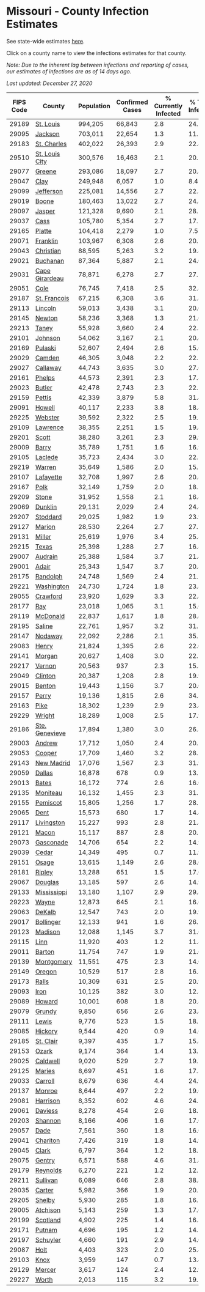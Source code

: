 # Missouri - County Infection Estimates

See state-wide estimates [here](/infections/us-mo).

Click on a county name to view the infections estimates for that county.

*Note: Due to the inherent lag between infections and reporting of cases, our estimates of infections are as of 14 days ago.*

*Last updated: December 27, 2020*

|   FIPS Code |                           County |   Population |   Confirmed Cases |   % Currently Infected |   % Total Infected |
|-------------|----------------------------------|--------------|-------------------|------------------------|--------------------|
|       29189 |           [St. Louis](st.-louis) |      994,205 |            66,843 |                    2.8 |               24.2 |
|       29095 |               [Jackson](jackson) |      703,011 |            22,654 |                    1.3 |               11.2 |
|       29183 |       [St. Charles](st.-charles) |      402,022 |            26,393 |                    2.9 |               22.8 |
|       29510 | [St. Louis City](st.-louis-city) |      300,576 |            16,463 |                    2.1 |               20.5 |
|       29077 |                 [Greene](greene) |      293,086 |            18,097 |                    2.7 |               20.8 |
|       29047 |                     [Clay](clay) |      249,948 |             6,057 |                    1.0 |                8.4 |
|       29099 |           [Jefferson](jefferson) |      225,081 |            14,556 |                    2.7 |               22.3 |
|       29019 |                   [Boone](boone) |      180,463 |            13,022 |                    2.7 |               24.8 |
|       29097 |                 [Jasper](jasper) |      121,328 |             9,690 |                    2.1 |               28.1 |
|       29037 |                     [Cass](cass) |      105,780 |             5,354 |                    2.7 |               17.2 |
|       29165 |                 [Platte](platte) |      104,418 |             2,279 |                    1.0 |                7.5 |
|       29071 |             [Franklin](franklin) |      103,967 |             6,308 |                    2.6 |               20.7 |
|       29043 |           [Christian](christian) |       88,595 |             5,263 |                    3.2 |               19.8 |
|       29021 |             [Buchanan](buchanan) |       87,364 |             5,887 |                    2.1 |               24.0 |
|       29031 | [Cape Girardeau](cape-girardeau) |       78,871 |             6,278 |                    2.7 |               27.2 |
|       29051 |                     [Cole](cole) |       76,745 |             7,418 |                    2.5 |               32.8 |
|       29187 |     [St. Francois](st.-francois) |       67,215 |             6,308 |                    3.6 |               31.8 |
|       29113 |               [Lincoln](lincoln) |       59,013 |             3,438 |                    3.1 |               20.0 |
|       29145 |                 [Newton](newton) |       58,236 |             3,368 |                    1.3 |               21.0 |
|       29213 |                   [Taney](taney) |       55,928 |             3,660 |                    2.4 |               22.3 |
|       29101 |               [Johnson](johnson) |       54,062 |             3,167 |                    2.1 |               20.4 |
|       29169 |               [Pulaski](pulaski) |       52,607 |             2,494 |                    2.6 |               15.6 |
|       29029 |                 [Camden](camden) |       46,305 |             3,048 |                    2.2 |               22.1 |
|       29027 |             [Callaway](callaway) |       44,743 |             3,635 |                    3.0 |               27.6 |
|       29161 |                 [Phelps](phelps) |       44,573 |             2,391 |                    2.3 |               17.8 |
|       29023 |                 [Butler](butler) |       42,478 |             2,743 |                    2.3 |               22.1 |
|       29159 |                 [Pettis](pettis) |       42,339 |             3,879 |                    5.8 |               31.4 |
|       29091 |                 [Howell](howell) |       40,117 |             2,233 |                    3.8 |               18.4 |
|       29225 |               [Webster](webster) |       39,592 |             2,322 |                    2.5 |               19.5 |
|       29109 |             [Lawrence](lawrence) |       38,355 |             2,251 |                    1.5 |               19.8 |
|       29201 |                   [Scott](scott) |       38,280 |             3,261 |                    2.3 |               29.9 |
|       29009 |                   [Barry](barry) |       35,789 |             1,751 |                    1.6 |               16.9 |
|       29105 |               [Laclede](laclede) |       35,723 |             2,434 |                    3.0 |               22.5 |
|       29219 |                 [Warren](warren) |       35,649 |             1,586 |                    2.0 |               15.2 |
|       29107 |           [Lafayette](lafayette) |       32,708 |             1,997 |                    2.6 |               20.8 |
|       29167 |                     [Polk](polk) |       32,149 |             1,759 |                    2.0 |               18.1 |
|       29209 |                   [Stone](stone) |       31,952 |             1,558 |                    2.1 |               16.4 |
|       29069 |               [Dunklin](dunklin) |       29,131 |             2,029 |                    2.4 |               24.4 |
|       29207 |             [Stoddard](stoddard) |       29,025 |             1,982 |                    1.9 |               23.9 |
|       29127 |                 [Marion](marion) |       28,530 |             2,264 |                    2.7 |               27.2 |
|       29131 |                 [Miller](miller) |       25,619 |             1,976 |                    3.4 |               25.8 |
|       29215 |                   [Texas](texas) |       25,398 |             1,288 |                    2.7 |               16.8 |
|       29007 |               [Audrain](audrain) |       25,388 |             1,584 |                    3.7 |               21.4 |
|       29001 |                   [Adair](adair) |       25,343 |             1,547 |                    3.7 |               20.8 |
|       29175 |             [Randolph](randolph) |       24,748 |             1,569 |                    2.4 |               21.2 |
|       29221 |         [Washington](washington) |       24,730 |             1,724 |                    1.8 |               23.8 |
|       29055 |             [Crawford](crawford) |       23,920 |             1,629 |                    3.3 |               22.4 |
|       29177 |                       [Ray](ray) |       23,018 |             1,065 |                    3.1 |               15.6 |
|       29119 |             [McDonald](mcdonald) |       22,837 |             1,617 |                    1.8 |               28.4 |
|       29195 |                 [Saline](saline) |       22,761 |             1,957 |                    3.2 |               31.1 |
|       29147 |               [Nodaway](nodaway) |       22,092 |             2,286 |                    2.1 |               35.5 |
|       29083 |                   [Henry](henry) |       21,824 |             1,395 |                    2.6 |               22.0 |
|       29141 |                 [Morgan](morgan) |       20,627 |             1,408 |                    3.0 |               22.7 |
|       29217 |                 [Vernon](vernon) |       20,563 |               937 |                    2.3 |               15.3 |
|       29049 |               [Clinton](clinton) |       20,387 |             1,208 |                    2.8 |               19.9 |
|       29015 |                 [Benton](benton) |       19,443 |             1,156 |                    3.7 |               20.0 |
|       29157 |                   [Perry](perry) |       19,136 |             1,815 |                    2.6 |               34.3 |
|       29163 |                     [Pike](pike) |       18,302 |             1,239 |                    2.9 |               23.4 |
|       29229 |                 [Wright](wright) |       18,289 |             1,008 |                    2.5 |               17.9 |
|       29186 | [Ste. Genevieve](ste.-genevieve) |       17,894 |             1,380 |                    3.0 |               26.3 |
|       29003 |                 [Andrew](andrew) |       17,712 |             1,050 |                    2.4 |               20.2 |
|       29053 |                 [Cooper](cooper) |       17,709 |             1,460 |                    3.2 |               28.2 |
|       29143 |         [New Madrid](new-madrid) |       17,076 |             1,567 |                    2.3 |               31.9 |
|       29059 |                 [Dallas](dallas) |       16,878 |               678 |                    0.9 |               13.7 |
|       29013 |                   [Bates](bates) |       16,172 |               774 |                    2.6 |               16.0 |
|       29135 |             [Moniteau](moniteau) |       16,132 |             1,455 |                    2.3 |               31.7 |
|       29155 |             [Pemiscot](pemiscot) |       15,805 |             1,256 |                    1.7 |               28.1 |
|       29065 |                     [Dent](dent) |       15,573 |               680 |                    1.7 |               14.4 |
|       29117 |         [Livingston](livingston) |       15,227 |               993 |                    2.8 |               21.8 |
|       29121 |                   [Macon](macon) |       15,117 |               887 |                    2.8 |               20.1 |
|       29073 |           [Gasconade](gasconade) |       14,706 |               654 |                    2.2 |               14.9 |
|       29039 |                   [Cedar](cedar) |       14,349 |               495 |                    0.7 |               11.9 |
|       29151 |                   [Osage](osage) |       13,615 |             1,149 |                    2.6 |               28.0 |
|       29181 |                 [Ripley](ripley) |       13,288 |               651 |                    1.5 |               17.0 |
|       29067 |               [Douglas](douglas) |       13,185 |               597 |                    2.6 |               14.9 |
|       29133 |       [Mississippi](mississippi) |       13,180 |             1,107 |                    2.9 |               29.8 |
|       29223 |                   [Wayne](wayne) |       12,873 |               645 |                    2.1 |               16.6 |
|       29063 |                 [DeKalb](dekalb) |       12,547 |               743 |                    2.0 |               19.9 |
|       29017 |           [Bollinger](bollinger) |       12,133 |               941 |                    1.6 |               26.5 |
|       29123 |               [Madison](madison) |       12,088 |             1,145 |                    3.7 |               31.6 |
|       29115 |                     [Linn](linn) |       11,920 |               403 |                    1.2 |               11.8 |
|       29011 |                 [Barton](barton) |       11,754 |               747 |                    1.9 |               21.6 |
|       29139 |         [Montgomery](montgomery) |       11,551 |               475 |                    2.3 |               14.0 |
|       29149 |                 [Oregon](oregon) |       10,529 |               517 |                    2.8 |               16.3 |
|       29173 |                   [Ralls](ralls) |       10,309 |               631 |                    2.5 |               20.9 |
|       29093 |                     [Iron](iron) |       10,125 |               382 |                    3.0 |               12.3 |
|       29089 |                 [Howard](howard) |       10,001 |               608 |                    1.8 |               20.8 |
|       29079 |                 [Grundy](grundy) |        9,850 |               656 |                    2.6 |               23.4 |
|       29111 |                   [Lewis](lewis) |        9,776 |               523 |                    1.5 |               18.1 |
|       29085 |               [Hickory](hickory) |        9,544 |               420 |                    0.9 |               14.6 |
|       29185 |           [St. Clair](st.-clair) |        9,397 |               435 |                    1.7 |               15.8 |
|       29153 |                   [Ozark](ozark) |        9,174 |               364 |                    1.4 |               13.1 |
|       29025 |             [Caldwell](caldwell) |        9,020 |               529 |                    2.7 |               19.7 |
|       29125 |                 [Maries](maries) |        8,697 |               451 |                    1.6 |               17.3 |
|       29033 |               [Carroll](carroll) |        8,679 |               636 |                    4.4 |               24.9 |
|       29137 |                 [Monroe](monroe) |        8,644 |               497 |                    2.2 |               19.6 |
|       29081 |             [Harrison](harrison) |        8,352 |               602 |                    4.6 |               24.5 |
|       29061 |               [Daviess](daviess) |        8,278 |               454 |                    2.6 |               18.1 |
|       29203 |               [Shannon](shannon) |        8,166 |               406 |                    1.6 |               17.0 |
|       29057 |                     [Dade](dade) |        7,561 |               360 |                    1.8 |               16.0 |
|       29041 |             [Chariton](chariton) |        7,426 |               319 |                    1.8 |               14.9 |
|       29045 |                   [Clark](clark) |        6,797 |               364 |                    1.2 |               18.1 |
|       29075 |                 [Gentry](gentry) |        6,571 |               588 |                    4.6 |               31.4 |
|       29179 |             [Reynolds](reynolds) |        6,270 |               221 |                    1.2 |               12.1 |
|       29211 |             [Sullivan](sullivan) |        6,089 |               646 |                    2.8 |               38.8 |
|       29035 |                 [Carter](carter) |        5,982 |               366 |                    1.9 |               20.7 |
|       29205 |                 [Shelby](shelby) |        5,930 |               285 |                    1.8 |               16.5 |
|       29005 |             [Atchison](atchison) |        5,143 |               259 |                    1.3 |               17.6 |
|       29199 |             [Scotland](scotland) |        4,902 |               225 |                    1.4 |               16.3 |
|       29171 |                 [Putnam](putnam) |        4,696 |               195 |                    1.2 |               14.5 |
|       29197 |             [Schuyler](schuyler) |        4,660 |               191 |                    2.9 |               14.0 |
|       29087 |                     [Holt](holt) |        4,403 |               323 |                    2.0 |               25.4 |
|       29103 |                     [Knox](knox) |        3,959 |               147 |                    0.7 |               13.4 |
|       29129 |                 [Mercer](mercer) |        3,617 |               124 |                    2.4 |               12.9 |
|       29227 |                   [Worth](worth) |        2,013 |               115 |                    3.2 |               19.2 |